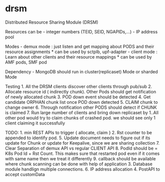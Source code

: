 # drsm
Distributed Resource Sharing Module (DRSM)

Resources can be
    - integer numbers (TEID, SEID, NGAPIDs,...)
    - IP address pool

Modes
    - demux mode : just listen and get mapping about PODS and their resource assignments
        * can be used by sctplb, upf-adapter
    - client mode : Learn about other clients and their resource mappings
        * can be used by AMF pods, SMF pod

Dependency
    - MongoDB should run in cluster(replicaset) Mode or sharded Mode

Testing
    1. All the DRSM clients discover other clients through pub/sub
    2. Allocate resource id ( indirectly chunk). Other Pods should get notification of newly allocated chunk
    3. POD down event should be detected
    4. Get candidate ORPHAN chunk list once POD down detected
    5. CLAIM chunk to change owner
    6. Through notification other PODS should detect if CHUNK is claimed
    7. Run large number of clients and bring down replicaset by 1..All other pod would try to claim chunks of crashed pod.
       we should see only 1 client claiming it successfully

TODO:
    1. min REST APIs to trigger { allocate, claim }
    2. Rst counter to be appended to identify pod.
    5. Update document needs to figure out if its update for Chunk or update for Keepalive, since we are sharing collection
    7. Clear Separation of demux API vs regular CLIENT API
    8. PodId should be = K8s Pod Id + Rst Count. This makes sure that restarted pod even if it comes with same name then we treat it differently
    9. callback should be available where chunk scanning can be done with help of application
    3. Database module handlign multiple connections.
    6. IP address allocation
    4. PostAPI to accept customData
